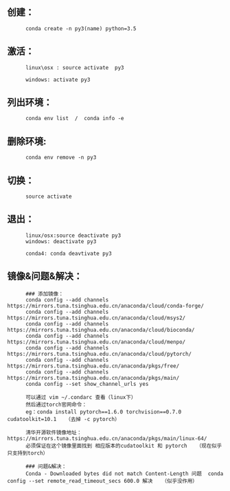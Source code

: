 ## 创建：
          conda create -n py3(name) python=3.5


## 激活：
          linux\osx : source activate  py3

          windows: activate py3

## 列出环境：
          conda env list  /  conda info -e

## 删除环境: 
          conda env remove -n py3

## 切换：
          source activate

## 退出：
          linux/osx:source deactivate py3
          windows: deactivate py3
          
          conda4: conda deavtivate py3
## 镜像&问题&解决：
          ### 添加镜像：
          conda config --add channels https://mirrors.tuna.tsinghua.edu.cn/anaconda/cloud/conda-forge/
          conda config --add channels https://mirrors.tuna.tsinghua.edu.cn/anaconda/cloud/msys2/
          conda config --add channels https://mirrors.tuna.tsinghua.edu.cn/anaconda/cloud/bioconda/
          conda config --add channels https://mirrors.tuna.tsinghua.edu.cn/anaconda/cloud/menpo/
          conda config --add channels https://mirrors.tuna.tsinghua.edu.cn/anaconda/cloud/pytorch/
          conda config --add channels https://mirrors.tuna.tsinghua.edu.cn/anaconda/pkgs/free/
          conda config --add channels https://mirrors.tuna.tsinghua.edu.cn/anaconda/pkgs/main/
          conda config --set show_channel_urls yes
          
          可以通过 vim ~/.condarc 查看（linux下）
          然后通过torch官网命令：
          eg：conda install pytorch==1.6.0 torchvision==0.7.0 cudatoolkit=10.1   （去掉 -c pytorch）
          
          清华开源软件镜像地址：https://mirrors.tuna.tsinghua.edu.cn/anaconda/pkgs/main/linux-64/
          必须保证在这个镜像里面找到 相应版本的cudatoolkit 和 pytorch   （现在似乎只支持到torch）
          
          ### 问题&解决：
          Conda - Downloaded bytes did not match Content-Length 问题  conda config --set remote_read_timeout_secs 600.0 解决   （似乎没作用）
          
